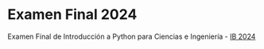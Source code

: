 # Examen Final 2024

Examen Final de Introducción a Python para Ciencias e Ingeniería - [IB 2024](https://fiolj.github.io/final-python-24/index.html)
